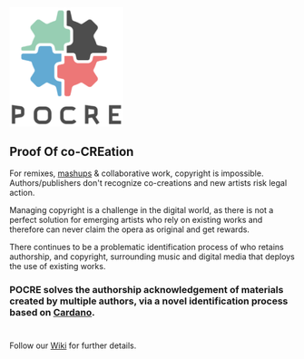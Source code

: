 <img src="./resources/POCRE-logo.png" alt="POCRE" width="200"/>

## Proof Of co-CREation

For remixes, [mashups](https://en.wikipedia.org/wiki/Mashup_(culture)) & collaborative work, copyright is impossible. Authors/publishers don't recognize co-creations and new artists risk legal action.

Managing copyright is a challenge in the digital world, as there is not a perfect solution for emerging artists who rely on existing works and therefore can never claim the opera as original and get rewards.

There continues to be a problematic identification process of who retains authorship, and copyright, surrounding music and digital media that deploys the use of existing works.

### POCRE solves the authorship acknowledgement of materials created by multiple authors, via a novel identification process based on [Cardano](https://cardano.org).

#

Follow our [Wiki](https://github.com/e-Learning-DAO/POCRE/wiki) for further details.
